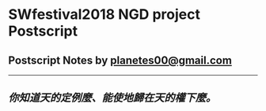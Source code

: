 # SWfestival2018 NGD project Postscript
Postscript Notes by planetes00@gmail.com
-------------------



 ----------------------------
 _你知道天的定例麼、能使地歸在天的權下麼。_
 ----------------------------
